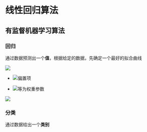 # 线性回归算法
## 有监督机器学习算法
### 回归
通过数据预测出一个**值**，根据给定的数据，先确定一个最好的拟合曲线

![](http://latex.codecogs.com/gif.latex?h_{\theta}(x)=\theta_{0}+\theta_{1}x_{1}+\theta_{2}x_{2}+...)

- ![](http://latex.codecogs.com/gif.latex?\theta_{0})偏置项

- ![](http://latex.codecogs.com/gif.latex?\theta_{1})等为权重参数

![](https://github.com/Data-Learner2019/Python-Learner/blob/master/%E6%9C%BA%E5%99%A8%E5%AD%A6%E4%B9%A0/pic/%E7%BA%BF%E6%80%A7%E5%9B%9E%E5%BD%92.gif)

### 分类
通过数据给出一个**类别**
